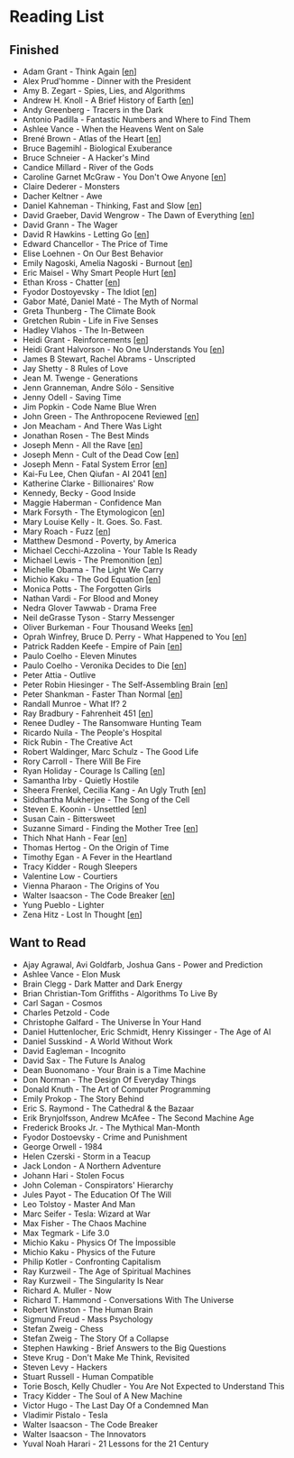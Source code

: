 # Reading List

## Finished

* Adam Grant - Think Again [[en](https://github.com/geovedi/book-notes/blob/main/2021/think-again.md)]
* Alex Prud'homme - Dinner with the President
* Amy B. Zegart - Spies, Lies, and Algorithms
* Andrew H. Knoll - A Brief History of Earth [[en](https://github.com/geovedi/book-notes/blob/main/2021/a-brief-history-of-earth.md)]
* Andy Greenberg - Tracers in the Dark
* Antonio Padilla - Fantastic Numbers and Where to Find Them
* Ashlee Vance - When the Heavens Went on Sale
* Brené Brown - Atlas of the Heart [[en](https://github.com/geovedi/book-notes/blob/main/2021/atlas-of-the-heart.md)]
* Bruce Bagemihl - Biological Exuberance
* Bruce Schneier - A Hacker's Mind
* Candice Millard - River of the Gods
* Caroline Garnet McGraw - You Don't Owe Anyone [[en](https://github.com/geovedi/book-notes/blob/main/2021/you-don't-owe-anyone.md)]
* Claire Dederer - Monsters
* Dacher Keltner - Awe
* Daniel Kahneman - Thinking, Fast and Slow [[en](https://github.com/geovedi/book-notes/blob/main/2011/thinking-fast-and-slow.md)]
* David Graeber, David Wengrow - The Dawn of Everything [[en](https://github.com/geovedi/book-notes/blob/main/2021/the-dawn-of-everything.md)]
* David Grann - The Wager
* David R Hawkins - Letting Go [[en](https://github.com/geovedi/book-notes/blob/main/2012/letting-go.md)]
* Edward Chancellor - The Price of Time
* Elise Loehnen - On Our Best Behavior
* Emily Nagoski, Amelia Nagoski - Burnout [[en](https://github.com/geovedi/book-notes/blob/main/2019/burnout.md)]
* Eric Maisel - Why Smart People Hurt [[en](https://github.com/geovedi/book-notes/blob/main/2013/why-smart-people-hurt.md)]
* Ethan Kross - Chatter [[en](https://github.com/geovedi/book-notes/blob/main/2021/chatter.md)]
* Fyodor Dostoyevsky - The Idiot [[en](https://github.com/geovedi/book-notes/blob/main/1869/the-idiot.md)]
* Gabor Maté, Daniel Maté - The Myth of Normal
* Greta Thunberg - The Climate Book
* Gretchen Rubin - Life in Five Senses
* Hadley Vlahos - The In-Between
* Heidi Grant - Reinforcements [[en](https://github.com/geovedi/book-notes/blob/main/2018/reinforcements.md)]
* Heidi Grant Halvorson - No One Understands You [[en](https://github.com/geovedi/book-notes/blob/main/2015/no-one-understands-you.md)]
* James B Stewart, Rachel Abrams - Unscripted
* Jay Shetty - 8 Rules of Love
* Jean M. Twenge - Generations
* Jenn Granneman, Andre Sólo - Sensitive
* Jenny Odell - Saving Time
* Jim Popkin - Code Name Blue Wren
* John Green - The Anthropocene Reviewed [[en](https://github.com/geovedi/book-notes/blob/main/2021/the-anthropocene-reviewed.md)]
* Jon Meacham - And There Was Light
* Jonathan Rosen - The Best Minds
* Joseph Menn - All the Rave [[en](https://github.com/geovedi/book-notes/blob/main/2003/all-the-rave.md)]
* Joseph Menn - Cult of the Dead Cow [[en](https://github.com/geovedi/book-notes/blob/main/2019/cult-of-the-dead-cow.md)]
* Joseph Menn - Fatal System Error [[en](https://github.com/geovedi/book-notes/blob/main/2010/fatal-system-error.md)]
* Kai-Fu Lee, Chen Qiufan - AI 2041 [[en](https://github.com/geovedi/book-notes/blob/main/2021/ai-2041.md)]
* Katherine Clarke - Billionaires' Row
* Kennedy, Becky - Good Inside
* Maggie Haberman - Confidence Man
* Mark Forsyth - The Etymologicon [[en](https://github.com/geovedi/book-notes/blob/main/2012/the-etymologicon.md)]
* Mary Louise Kelly - It. Goes. So. Fast.
* Mary Roach - Fuzz [[en](https://github.com/geovedi/book-notes/blob/main/2021/fuzz.md)]
* Matthew Desmond - Poverty, by America
* Michael Cecchi-Azzolina - Your Table Is Ready
* Michael Lewis - The Premonition [[en](https://github.com/geovedi/book-notes/blob/main/2021/the-premonition.md)]
* Michelle Obama - The Light We Carry
* Michio Kaku - The God Equation [[en](https://github.com/geovedi/book-notes/blob/main/2021/the-god-equation.md)]
* Monica Potts - The Forgotten Girls
* Nathan Vardi - For Blood and Money
* Nedra Glover Tawwab - Drama Free
* Neil deGrasse Tyson - Starry Messenger
* Oliver Burkeman - Four Thousand Weeks [[en](https://github.com/geovedi/book-notes/blob/main/2021/four-thousand-weeks.md)]
* Oprah Winfrey, Bruce D. Perry - What Happened to You [[en](https://github.com/geovedi/book-notes/blob/main/2021/what-happened-to-you.md)]
* Patrick Radden Keefe - Empire of Pain [[en](https://github.com/geovedi/book-notes/blob/main/2021/empire-of-pain.md)]
* Paulo Coelho - Eleven Minutes
* Paulo Coelho - Veronika Decides to Die [[en](https://github.com/geovedi/book-notes/blob/main/1998/veronika-decides-to-die.md)]
* Peter Attia - Outlive
* Peter Robin Hiesinger - The Self-Assembling Brain [[en](https://github.com/geovedi/book-notes/blob/main/2021/the-self-assembling-brain.md)]
* Peter Shankman - Faster Than Normal [[en](https://github.com/geovedi/book-notes/blob/main/2014/faster-than-normal.md)]
* Randall Munroe - What If? 2
* Ray Bradbury - Fahrenheit 451 [[en](https://github.com/geovedi/book-notes/blob/main/1953/fahrenheit-451.md)]
* Renee Dudley - The Ransomware Hunting Team
* Ricardo Nuila - The People's Hospital
* Rick Rubin - The Creative Act
* Robert Waldinger, Marc Schulz - The Good Life
* Rory Carroll - There Will Be Fire
* Ryan Holiday - Courage Is Calling [[en](https://github.com/geovedi/book-notes/blob/main/2021/courage-is-calling.md)]
* Samantha Irby - Quietly Hostile
* Sheera Frenkel, Cecilia Kang - An Ugly Truth [[en](https://github.com/geovedi/book-notes/blob/main/2021/an-ugly-truth.md)]
* Siddhartha Mukherjee - The Song of the Cell
* Steven E. Koonin - Unsettled [[en](https://github.com/geovedi/book-notes/blob/main/2021/unsettled.md)]
* Susan Cain - Bittersweet
* Suzanne Simard - Finding the Mother Tree [[en](https://github.com/geovedi/book-notes/blob/main/2021/finding-the-mother-tree.md)]
* Thich Nhat Hanh - Fear [[en](https://github.com/geovedi/book-notes/blob/main/2012/fear.md)]
* Thomas Hertog - On the Origin of Time
* Timothy Egan - A Fever in the Heartland
* Tracy Kidder - Rough Sleepers
* Valentine Low - Courtiers
* Vienna Pharaon - The Origins of You
* Walter Isaacson - The Code Breaker [[en](https://github.com/geovedi/book-notes/blob/main/2021/the-code-breaker.md)]
* Yung Pueblo - Lighter
* Zena Hitz - Lost In Thought [[en](https://github.com/geovedi/book-notes/blob/main/2020/lost-in-thought.md)]


## Want to Read

* Ajay Agrawal, Avi Goldfarb, Joshua Gans - Power and Prediction
* Ashlee Vance - Elon Musk
* Brain Clegg - Dark Matter and Dark Energy
* Brian Christian-Tom Griffiths - Algorithms To Live By
* Carl Sagan - Cosmos
* Charles Petzold - Code
* Christophe Galfard - The Universe İn Your Hand
* Daniel Huttenlocher, Eric Schmidt, Henry Kissinger - The Age of AI
* Daniel Susskind - A World Without Work
* David Eagleman - Incognito
* David Sax - The Future Is Analog
* Dean Buonomano - Your Brain is a Time Machine
* Don Norman - The Design Of Everyday Things
* Donald Knuth  - The Art of Computer Programming
* Emily Prokop - The Story Behind
* Eric S. Raymond - The Cathedral & the Bazaar
* Erik Brynjolfsson, Andrew McAfee - The Second Machine Age
* Frederick Brooks Jr. - The Mythical Man-Month
* Fyodor Dostoevsky - Crime and Punishment
* George Orwell - 1984
* Helen Czerski - Storm in a Teacup
* Jack London - A Northern Adventure
* Johann Hari - Stolen Focus
* John Coleman - Conspirators' Hierarchy
* Jules Payot - The Education Of The Will
* Leo Tolstoy - Master And Man
* Marc Seifer - Tesla: Wizard at War
* Max Fisher - The Chaos Machine
* Max Tegmark - Life 3.0
* Michio Kaku - Physics Of The İmpossible
* Michio Kaku - Physics of the Future 
* Philip Kotler - Confronting Capitalism
* Ray Kurzweil - The Age of Spiritual Machines
* Ray Kurzweil - The Singularity Is Near
* Richard A. Muller - Now 
* Richard T. Hammond - Conversations With The Universe
* Robert Winston - The Human Brain
* Sigmund Freud - Mass Psychology
* Stefan Zweig - Chess
* Stefan Zweig - The Story Of a Collapse
* Stephen Hawking - Brief Answers to the Big Questions
* Steve Krug - Don't Make Me Think, Revisited
* Steven Levy - Hackers
* Stuart Russell - Human Compatible
* Torie Bosch, Kelly Chudler - You Are Not Expected to Understand This
* Tracy Kidder - The Soul of A New Machine
* Victor Hugo - The Last Day Of a Condemned Man
* Vladimir Pistalo - Tesla 
* Walter Isaacson - The Code Breaker
* Walter Isaacson - The Innovators
* Yuval Noah Harari - 21 Lessons for the 21 Century

